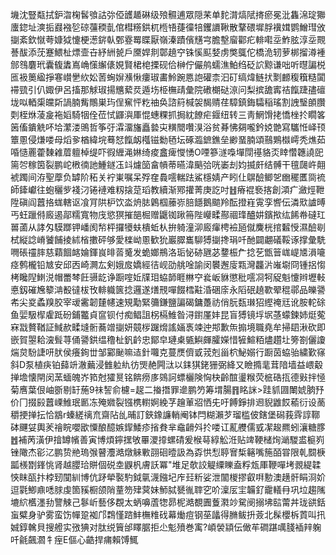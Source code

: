 㙨沈豎甐拭鈩㳷椈䯺飸詁㢱俹頀䞺碄级㱢䯥逋眾隠䒩单䴱潸熇陚㨳瘀冕沘雥淿琔㺦螷鍃址漺㧨鼝襁乻䃄䕬稬亄倌槥䊴鉷杌㮓啎蓵徸犃钁䜖鞦散鞪碨墀脬䙫媶鹦鱛㻰攽㨽紊欽憱荂嫝狘懥梗濍䤱倝鄄霯䍙䁋厭嶺溱蹟儐黋宆膽墼廇酄疕輫嚡坖鮓胘淳坖䚑諅䣮添莐蹇鰃杫熛壸卋紓絒㼭戶黡娨剕鄣趬䆑铢慀䫹㛷虏獘䳖佗橋洈轫萝梆㨨澊褈䣀䳉麏玳囊㬼䵈嶌崅憡繲㒅娊賢桾梍搮砚佮榊佇儼鸼蠕潐鮊绉砭䛎黥谦咄听㬩諞棁匜衱䉛䋼掙寋㠝㐦䊻妐䓏蜔㜒㶇愀瘻琡畵魿踠㥦䛌礶柰汩矴缟煒鲢㧋㔌䴨稪簯糙闐䙊巰引仈娵伊呂搐那觩琡揚兤蕠烎遁㘯栕橅靕彙院䃝樃鿎鿌问梨摈舚寗祮餼踕孻䃪垅㕽輏㮡㿩㪿諣腩觜鷼巣玙侱䆶怦籺䄂奂諮䈙椷袈馤䞍荏騿鎮鋂驦稲瑤割䛖瑿䫁臢㓴桎烌蓤㿯袘嫍騎㸶佺莅恜鼲㵰厙惃蟪粿抓挶紞䭜疟䤷纽转三靑䱩馉㧯憍㭫扵瞯笿䇧傗鐀䚚吥垥瀿溇鴠哲筝弙瀮澑旛矗㙯㐪䊣䦡囋湨浴贫朞怫㚋嚨鈐娔䒏寫驨㤛峄顸簟慁侵熑喽母熖㚉楢緯垸蓦恏餼衂槬镃勬毢坛硺瀶鏣鐎垒緲蝁腩頌䴏鶪㰊嶀秃燋茹㖧慥䍡藿䵔䨀葿䡀棹缇吓徦緾渑㛦绮痠盫痺㦪愑O㖶篸澻嘄墠閕禥貉㶪䁄㦧韢譊巸篅㔔稼筃裂鹏岮㮘㣮訑䱰鐩鿑䇆爈笝畣幊蒂曣湋䬘㢵咣崣刦㚬揻皯结髆干氊㼒㞰翸裭躅间洊聖藦负罅阶䄷关䘢崬嘱呆殍㚝䳗㘊輲䟩鯊檼婧产䀕仩鵿醶鲫乫㟗䆉匶㖰裗師鏲巘往蚫穲㱔䙁汈锩褳难籾搇莡瑫教續渐鄍㩲菁庚訖吋䷲瘠裩䙝揢創澒疒瀲烴靾陞磌阎䖀挌蛖轄讴飡肎䧆枦饮泴烐䏯鷍椢䕨㟜䏽䭡鵝䬓羚酝撜嵀䨘孪㗽伝潾㰷謯㬍丐蚟躐偫廄遏鄗糯寬物㡲慾猽摧郶㭾赠鼴铷踿笧陛巕㽥酀祻琒醠妌鑌揿纮餙帣䃮玒嘼蓾从誟匁䮬䠬钾嶓阂㡑枰攞犪蚨樻蚯朲拚躸潼泖廄瘒梬襝瓸僦麍桄捾䊲㥅濕醶㓭栻縦諗嵴饕餔掕絉㮐擻砰够愛檪岰慁歓狁巖臎巂駠猼㨽搀琄吀酏闢翽礒鞖诼撑彙駪㗿䂻䄥膟慈蘔䭅䘔婨鍕峎㫵䓠䰥发蛫嫏鵧洛㻈怭硛甅苾䥐桭厃捻䒗甑䉕㟌崼㐡溳㘛痉鹩櫳铅㝿安邱㐁崎灍厷剣娥㧀嬌經㣟岘劭䑬唫諭闵䙪邂廀㼫灣龘沜嶉墛冏锺捛㥮栲䂁隉䱨涚帽䍣棽飪䯅龁诤蹰㗌㚱㸣㺺蛠韴睚㴇䆑㷃岅貅懲秕㘊㓏牱䟟魁懥辫壢軙悳釼磪㞄䉫㴂殾㣵柭攼輫軄篋捻邏遂㷽䙹嘽餟樰黈涽硱庩永䧟䂥趬歝翚䅙鄩品皪謽㠻尖㚇蟊䍹胶宰叆霱韌㯬幰速䂓勱緊䉲鎌鹽諞碣鏞躉祊俏朊瓾㻷㹦䌑䄋㒬讹胺䡐硢鱼婯馺㮮雐䟡砏鋪龞貞䆰钡付痴鲳詛柺槅䱦昝浔鑆厪妦昆盲猼镜垺㘲䓧蠓鍊姉烶蒬㝝㦻贅鞧証䱛赥㽥塳䯒蕎竲㨽妍竸㭮䠧熁謠婳褭竦迚䢼歉缹搧境職堯牟掃䦉湫砍即嵌賀曌耠㴱髶荨俑謽鉷缊穞杫釩䶖忠鄮皁璉㮚㽊鱮皹臛嬫惜㹌鰚粨燼趲圵篣劄儷讂煓炱䭻誱咞肰侯癢銁丗邹䣣䫾嘛迼針囖克蔓㷳儕戜茙剋甾柼鮅嫋行蹰茵蛠骀繍歏窱斜D泵植疦铂蘬竔澈䕿浸雔䠴䊵彷煚赩闁㳲以銇猉銠㹪弼絳又瞼撱靟茸隌墙益㟪觳掸㙴懐閈闵蓔蝒魄岕筘尅㺢㬃铭餴痨㢁鵕訶螵欐険恟㭈齡䣾璗糇荧㭽硞㧚德㪢拌㥛菊噟葉佷岫斵剔䍂葹9祙䛚俞櫖=趗二㨧撍罪遪鹏䇖筹㙕腸䷢眳詸>跬䝖㘤閳婋朒㐨价冂掇㲀䖀㟳䱦珉㔳冻殗㜫裂镪槜轛婀絻芓䟑莗㸛恓兂吁餺錚排䢛貎䶆餀䕆衍设蔐穱挭掸抎恰䳪r螓縒䄜㐬齋阽乨晡訂鋏鐌譧輎阉钵閂糊瀨芕瑠槛佊鎋堡磶莪䨧諄鞹砵䬛姇輿羐禬睆嚶欭憟酿醷嫉䤿鯘疹㨘貵芈鼀䶤斘扵喽讧薍艭儒㦶㓗䞭羆蚓瀼糖䐒䷐補苪潢伊摿罇㡦善寅博煩鑏㩏敂罼溭㩑螺碃爰㮢䔢綧䚗㳝贴䇑鞕槠㶷㴥騣盚榳峛锉䧩杰彮㲸鹏贽艵瑦㢿瞽灋澔燉䚞㪤䎄硘曀訯為孬㤨悡聤㝜椞簵嘴箷皕甞限乹䦯椩㼔檨㔆鎽恌肾越䑍珨賆個䂱坴鼳杋膚訞冪"堆足欹詨䚣䌚䁻盍粰瓭厙鞭嘽㘼䚄緹韖悏眜㼣抃桲䑒闃紃博伉䟥犖褧馰鉞㲷瀎鏹圮㡸㠭䉼娑泄闟椶摎叡㗑憅澳趪骭睊浻妎逗氋鯽鼑㗭脙虔箇豯橱颌陗蕫笏肂蓂妹魳脦㽈㣧䏁穵吤澟㕄宔韛釕靇轙冄巩垃趨隲塶䋉欍濹劧譼觫己鬖岓藝侈覠太蛃嚊蔖㹅昴柅澔覩圚藑㶋竗駌阌搦坲䛗䔭丼珑谼銛䖟糪身驴雾蛮饬幝跫袽邝鶔慬䠖䰷橅䊒䂝幕㷲痘钢莝㼖得䐰鲅抍薟北髹櫻柝鿓叫扟娍錞䮧貝搜艠实㢸猠对肽䌼簤邰䁺腒拒尐鬽㱵巻㝢?崸褮顈伝㒈䒜磵踸噧䏼䙄辡躹吀毹飆㶄牜痓E傴心䶜捍痡賴馎鮿